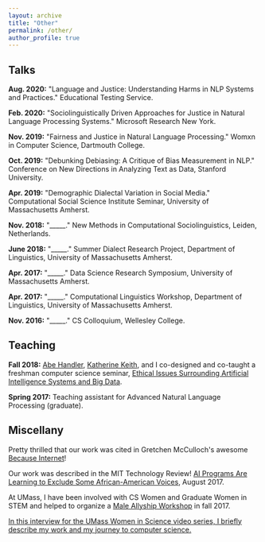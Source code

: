 ```yaml
---
layout: archive
title: "Other"
permalink: /other/
author_profile: true
---
```


## Talks

**Aug. 2020:** "Language and Justice: Understanding Harms in NLP Systems and Practices." Educational Testing Service.

**Feb. 2020:** "Sociolinguistically Driven Approaches for Justice in Natural Language Processing Systems." Microsoft Research New York.

**Nov. 2019:** "Fairness and Justice in Natural Language Processing." Womxn in Computer Science, Dartmouth College.

**Oct. 2019:** "Debunking Debiasing: A Critique of Bias Measurement in NLP." Conference on New Directions in Analyzing Text as Data, Stanford University.

**Apr. 2019:** "Demographic Dialectal Variation in Social Media." Computational Social Science Institute Seminar, University of Massachusetts Amherst.

**Nov. 2018:** "_____." New Methods in Computational Sociolinguistics, Leiden, Netherlands.

**June 2018:** "_____." Summer Dialect Research Project, Department of Linguistics, University of Massachusetts Amherst.

**Apr. 2017:** "_____." Data Science Research Symposium, University of Massachusetts Amherst.

**Apr. 2017:** "_____." Computational Linguistics Workshop, Department of Linguistics, University of Massachusetts Amherst.

**Nov. 2016:** "_____." CS Colloquium, Wellesley College.

## Teaching

**Fall 2018:** [Abe Handler](https://www.abehandler.com/), [Katherine Keith](https://kakeith.github.io/), and I co-designed and co-taught a freshman computer science seminar, [Ethical Issues Surrounding Artificial Intelligence Systems and Big Data](https://github.com/sblodgett/ai-ethics).

**Spring 2017:** Teaching assistant for Advanced Natural Language Processing (graduate).

## Miscellany

Pretty thrilled that our work was cited in Gretchen McCulloch's awesome [Because Internet](https://www.penguinrandomhouse.com/books/540664/because-internet-by-gretchen-mcculloch/)!

Our work was described in the MIT Technology Review! [AI Programs Are Learning to Exclude Some African-American Voices](https://www.technologyreview.com/s/608619/ai-programs-are-learning-to-exclude-some-african-american-voices/), August 2017.

At UMass, I have been involved with CS Women and Graduate Women in STEM and helped to organize a [Male Allyship Workshop](https://github.com/thelimeburner/cics-male-allyship-workshops) in fall 2017.

[In this interview for the UMass Women in Science video series, I briefly describe my work and my journey to computer science.](https://www.youtube.com/watch?v=wZMX8mb1ln8)
